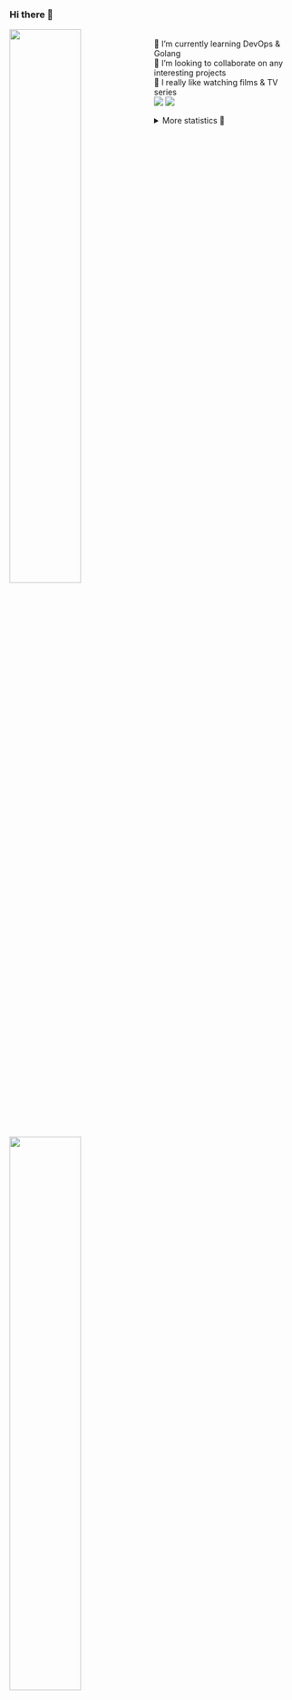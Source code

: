 ### Hi there 👋


[<img align="left" width="50%" src="https://github-readme-stats.vercel.app/api?username=rufusnufus&hide=issues&show_icons=true&count_private=true&theme=transparent&title_color=FF6F40&text_color=FBF9F8&icon_color=F48242&hide_border=true&hide_title=true#gh-dark-mode-only">](https://metrics.lecoq.io/rufusnufus#gh-dark-mode-only)
[<img align="left" width="50%" src="https://github-readme-stats.vercel.app/api?username=rufusnufus&hide=issues&show_icons=true&count_private=true&theme=transparent&title_color=FF6533&text_color=4D4644&icon_color=FF8038&hide_border=true&hide_title=true#gh-light-mode-only">](https://metrics.lecoq.io/rufusnufus#gh-light-mode-only)

<p>
  <br>
  🌱 I’m currently learning DevOps & Golang</br>
  👯 I’m looking to collaborate on any interesting projects</br>
  🎥 I really like watching films & TV series</br>
  <a href="https://linkedin.com/in/rufusnufus"><img src="https://img.shields.io/badge/linkedin-0077B5.svg?style=for-the-badge&logo=linkedin&logoColor=white"/></a>
  <a href="https://t.me/rufusnufus"><img src="https://img.shields.io/badge/-telegram-black?style=for-the-badge&color=blue&logo=telegram"/></a>
</p>

<p text-align="left">
<details>
  <summary>More statistics 👀</summary><br/>

<!--START_SECTION:waka-->
![Code Time](http://img.shields.io/badge/Code%20Time-694%20hrs%205%20mins-blue)

![Profile Views](http://img.shields.io/badge/Profile%20Views-1-blue)

**I'm an Early 🐤** 

```text
🌞 Morning                14401 commits       ██████░░░░░░░░░░░░░░░░░░░   22.73 % 
🌆 Daytime                37024 commits       ███████████████░░░░░░░░░░   58.44 % 
🌃 Evening                10751 commits       ████░░░░░░░░░░░░░░░░░░░░░   16.97 % 
🌙 Night                  1180 commits        ░░░░░░░░░░░░░░░░░░░░░░░░░   01.86 % 
```
📅 **I'm Most Productive on Monday** 

```text
Monday                   13644 commits       █████░░░░░░░░░░░░░░░░░░░░   21.54 % 
Tuesday                  11852 commits       █████░░░░░░░░░░░░░░░░░░░░   18.71 % 
Wednesday                13243 commits       █████░░░░░░░░░░░░░░░░░░░░   20.90 % 
Thursday                 12238 commits       █████░░░░░░░░░░░░░░░░░░░░   19.32 % 
Friday                   10702 commits       ████░░░░░░░░░░░░░░░░░░░░░   16.89 % 
Saturday                 1130 commits        ░░░░░░░░░░░░░░░░░░░░░░░░░   01.78 % 
Sunday                   547 commits         ░░░░░░░░░░░░░░░░░░░░░░░░░   00.86 % 
```


📊 **This Week I Spent My Time On** 

```text
💬 Programming Languages: 
YAML                     4 hrs 35 mins       █████████░░░░░░░░░░░░░░░░   34.20 % 
HCL                      3 hrs 59 mins       ███████░░░░░░░░░░░░░░░░░░   29.74 % 
Other                    3 hrs 43 mins       ███████░░░░░░░░░░░░░░░░░░   27.83 % 
Go                       31 mins             █░░░░░░░░░░░░░░░░░░░░░░░░   03.86 % 
Bash                     20 mins             █░░░░░░░░░░░░░░░░░░░░░░░░   02.56 % 

🔥 Editors: 
VS Code                  10 hrs 10 mins      ███████████████████░░░░░░   75.84 % 
iTerm2                   3 hrs 14 mins       ██████░░░░░░░░░░░░░░░░░░░   24.16 % 
```

**I Mostly Code in Java** 

```text
Go                       37 repos            █████░░░░░░░░░░░░░░░░░░░░   21.39 % 
Python                   15 repos            ██░░░░░░░░░░░░░░░░░░░░░░░   08.67 % 
Smarty                   12 repos            ██░░░░░░░░░░░░░░░░░░░░░░░   06.94 % 
HCL                      8 repos             █░░░░░░░░░░░░░░░░░░░░░░░░   04.62 % 
Kotlin                   7 repos             █░░░░░░░░░░░░░░░░░░░░░░░░   04.05 % 
```




 Last Updated on 17/02/2024 01:09:09 UTC
<!--END_SECTION:waka-->

</details>
</p>
